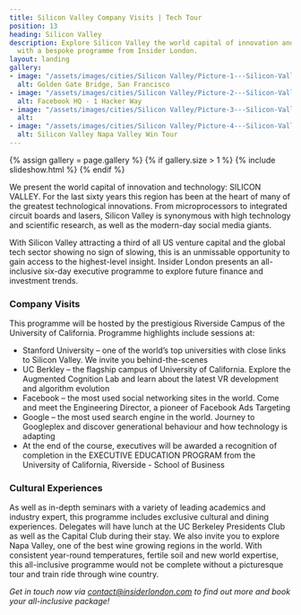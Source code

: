 ```yaml
---
title: Silicon Valley Company Visits | Tech Tour
position: 13
heading: Silicon Valley
description: Explore Silicon Valley the world capital of innovation and technology
  with a bespoke programme from Insider London.
layout: landing
gallery:
- image: "/assets/images/cities/Silicon Valley/Picture-1---Silicon-Valley-Golden-Gate-Bridge-San-Francisco-Corporate-Executive-Business-Programme.jpg"
  alt: Golden Gate Bridge, San Francisco
- image: "/assets/images/cities/Silicon Valley/Picture-2---Silicon-Valley-Facebook-HQ-Corporate-Executive-Business-Programme.png"
  alt: Facebook HQ - 1 Hacker Way
- image: "/assets/images/cities/Silicon Valley/Picture-3---Silicon-Valley-Google-Corporate-Executive-Business-Programme.png"
  alt: 
- image: "/assets/images/cities/Silicon Valley/Picture-4---Silicon-Valley-Napa-Valley-Wine-Tour-San-Francisco-Corporate-Executive-Business-Programme.jpg"
  alt: Silicon Valley Napa Valley Win Tour
---
```


{% assign gallery = page.gallery %}
{% if gallery.size > 1 %}
  {% include slideshow.html %}
{% endif %}

We present the world capital of innovation and technology: SILICON VALLEY. For the last sixty years this region has been at the heart of many of the greatest technological innovations. From microprocessors to integrated circuit boards and lasers, Silicon Valley is synonymous with high technology and scientific research, as well as the modern-day social media giants.  

With Silicon Valley attracting a third of all US venture capital and the global tech sector showing no sign of slowing, this is an unmissable opportunity to gain access to the highest-level insight.
Insider London presents an all-inclusive six-day executive programme to explore future finance and investment trends.

### Company Visits
This programme will be hosted by the prestigious Riverside Campus of the University of California. Programme highlights include sessions at:
- Stanford University – one of the world’s top universities with close links to Silicon Valley. We invite you behind-the-scenes
- UC Berkley – the flagship campus of University of California. Explore the Augmented Cognition Lab and learn about the latest VR development and algorithm evolution
- Facebook – the most used social networking sites in the world. Come and meet the Engineering Director, a pioneer of Facebook Ads Targeting
- Google – the most used search engine in the world. Journey to Googleplex and discover generational behaviour and how technology is adapting
- At the end of the course, executives will be awarded a recognition of completion in the EXECUTIVE EDUCATION PROGRAM from the University of California, Riverside - School of Business

### Cultural Experiences
As well as in-depth seminars with a variety of leading academics and industry expert, this programme includes exclusive cultural and dining experiences. Delegates will have lunch at the UC Berkeley Presidents Club as well as the Capital Club during their stay.
We also invite you to explore Napa Valley, one of the best wine growing regions in the world. With consistent year-round temperatures, fertile soil and new world expertise, this all-inclusive programme would not be complete without a picturesque tour and train ride through wine country.

*Get in touch now via [contact@insiderlondon.com](mailto:contact@insiderlondon.com)  to find out more and book your all-inclusive package!*
